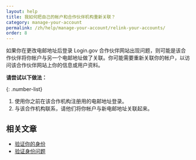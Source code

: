 ```yaml
---
layout: help
title: 我如何把自己的帐户和合作伙伴机构重新关联？
category: manage-your-account
permalink: /zh/help/manage-your-account/relink-your-accounts/
order: 8
---
```


如果你在更改电邮地址后登录 Login.gov 合作伙伴网站出现问题，则可能是该合作伙伴将你帐户与另一个电邮地址做了关联。你可能需要重新关联你的帐户，以访问该合作伙伴网站上你的信息或用户资料。

**请尝试以下做法：**

{: .number-list}
1. 使用你之前在该合作机构注册用的电邮地址登录。
2. 与该合作机构联系，请他们将你帐户与新电邮地址关联起来。

## 相关文章

* [验证你的身份](/zh/help/verify-your-identity/overview/)
* [验证身份问题](/zh/help/verify-your-identity/issues-verifying-my-personal-information/)
